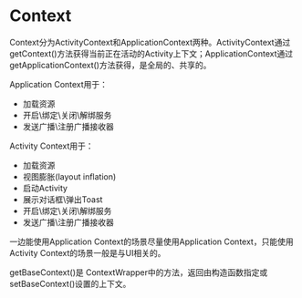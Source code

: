 # Context

Context分为ActivityContext和ApplicationContext两种。ActivityContext通过getContext()方法获得当前正在活动的Activity上下文；ApplicationContext通过getApplicationContext()方法获得，是全局的、共享的。

Application Context用于：

- 加载资源
- 开启\绑定\关闭\解绑服务
- 发送广播\注册广播接收器

Activity Context用于：

- 加载资源
- 视图膨胀(layout inflation)
- 启动Activity
- 展示对话框\弹出Toast
- 开启\绑定\关闭\解绑服务
- 发送广播\注册广播接收器

一边能使用Application Context的场景尽量使用Application Context，只能使用Activity Context的场景一般是与UI相关的。

getBaseContext()是 ContextWrapper中的方法，返回由构造函数指定或setBaseContext()设置的上下文。